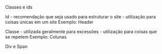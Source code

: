 Classes e ids

Id - recomendação que seja usado para estruturar o site - utilização para coisas únicas em um site
Exemplo: Header

Classe - utilizada geralmente para excessões - utilização para coisas que se repetem
Exemplo: Colunas

Div e Span
